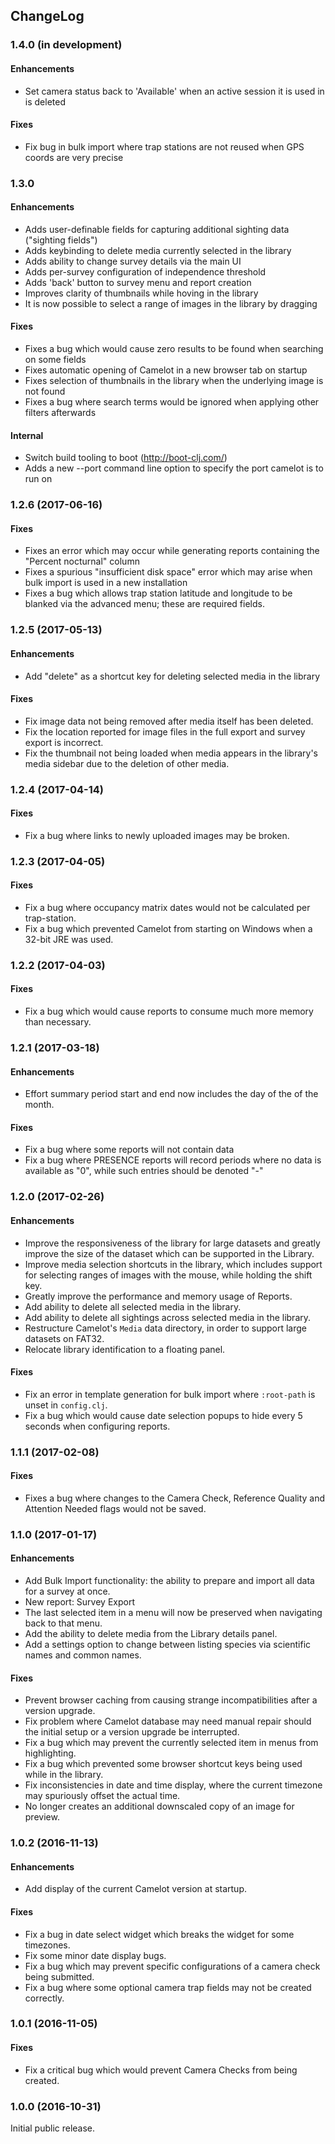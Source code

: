 ## ChangeLog
### 1.4.0 (in development)
#### Enhancements
* Set camera status back to 'Available' when an active session it is used in is deleted

#### Fixes
* Fix bug in bulk import where trap stations are not reused when GPS coords are very precise

### 1.3.0
#### Enhancements
* Adds user-definable fields for capturing additional sighting data ("sighting fields")
* Adds keybinding to delete media currently selected in the library
* Adds ability to change survey details via the main UI
* Adds per-survey configuration of independence threshold
* Adds 'back' button to survey menu and report creation
* Improves clarity of thumbnails while hoving in the library
* It is now possible to select a range of images in the library by dragging

#### Fixes
* Fixes a bug which would cause zero results to be found when searching on some fields
* Fixes automatic opening of Camelot in a new browser tab on startup
* Fixes selection of thumbnails in the library when the underlying image is not found
* Fixes a bug where search terms would be ignored when applying other filters afterwards

#### Internal
* Switch build tooling to boot (http://boot-clj.com/)
* Adds a new --port command line option to specify the port camelot is to run on

### 1.2.6 (2017-06-16)
#### Fixes
* Fixes an error which may occur while generating reports containing the "Percent nocturnal" column
* Fixes a spurious "insufficient disk space" error which may arise when bulk import is used in a new installation
* Fixes a bug which allows trap station latitude and longitude to be blanked via the advanced menu; these are required fields.

### 1.2.5 (2017-05-13)
#### Enhancements
* Add "delete" as a shortcut key for deleting selected media in the library

#### Fixes
* Fix image data not being removed after media itself has been deleted.
* Fix the location reported for image files in the full export and survey export is incorrect.
* Fix the thumbnail not being loaded when media appears in the library's media sidebar due to the deletion of other media.

### 1.2.4 (2017-04-14)
#### Fixes
* Fix a bug where links to newly uploaded images may be broken.

### 1.2.3 (2017-04-05)
#### Fixes
* Fix a bug where occupancy matrix dates would not be calculated per trap-station.
* Fix a bug which prevented Camelot from starting on Windows when a 32-bit JRE was used.

### 1.2.2 (2017-04-03)
#### Fixes
* Fix a bug which would cause reports to consume much more memory than necessary.

### 1.2.1 (2017-03-18)
#### Enhancements
* Effort summary period start and end now includes the day of the of the month.

#### Fixes
* Fix a bug where some reports will not contain data
* Fix a bug where PRESENCE reports will record periods where no data is available as "0", while such entries should be denoted "-"

### 1.2.0 (2017-02-26)
#### Enhancements
* Improve the responsiveness of the library for large datasets and greatly improve the size of the dataset which can be supported in the Library.
* Improve media selection shortcuts in the library, which includes support for selecting ranges of images with the mouse, while holding the shift key.
* Greatly improve the performance and memory usage of Reports.
* Add ability to delete all selected media in the library.
* Add ability to delete all sightings across selected media in the library.
* Restructure Camelot's `Media` data directory, in order to support large datasets on FAT32.
* Relocate library identification to a floating panel.

#### Fixes
* Fix an error in template generation for bulk import where `:root-path` is unset in `config.clj`.
* Fix a bug which would cause date selection popups to hide every 5 seconds when configuring reports.

### 1.1.1 (2017-02-08)
#### Fixes
* Fixes a bug where changes to the Camera Check, Reference Quality and Attention Needed flags would not be saved.

### 1.1.0 (2017-01-17)
#### Enhancements
* Add Bulk Import functionality: the ability to prepare and import all data for a survey at once.
* New report: Survey Export
* The last selected item in a menu will now be preserved when navigating back to that menu.
* Add the ability to delete media from the Library details panel.
* Add a settings option to change between listing species via scientific names and common names.

#### Fixes
* Prevent browser caching from causing strange incompatibilities after a version upgrade.
* Fix problem where Camelot database may need manual repair should the initial setup or a version upgrade be interrupted.
* Fix a bug which may prevent the currently selected item in menus from highlighting.
* Fix a bug which prevented some browser shortcut keys being used while in the library.
* Fix inconsistencies in date and time display, where the current timezone may spuriously offset the actual time.
* No longer creates an additional downscaled copy of an image for preview.

### 1.0.2 (2016-11-13)
#### Enhancements
* Add display of the current Camelot version at startup.

#### Fixes
* Fix a bug in date select widget which breaks the widget for some timezones.
* Fix some minor date display bugs.
* Fix a bug which may prevent specific configurations of a camera check being submitted.
* Fix a bug where some optional camera trap fields may not be created correctly.

### 1.0.1 (2016-11-05)
#### Fixes
* Fix a critical bug which would prevent Camera Checks from being created.

### 1.0.0 (2016-10-31)
Initial public release.
